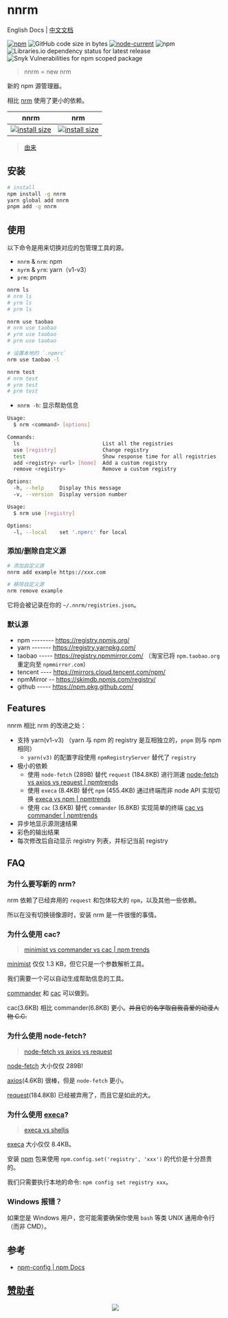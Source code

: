 # nnrm

English Docs | [中文文档](./README.zh-CN.md)

[![npm](https://img.shields.io/npm/v/nnrm)](https://www.npmjs.com/package/nnrm)
![GitHub code size in bytes](https://img.shields.io/github/languages/code-size/yunyoujun/nnrm)
[![node-current](https://img.shields.io/node/v/nnrm)](https://nodejs.dev/)
![npm](https://img.shields.io/npm/dt/nnrm)
![Libraries.io dependency status for latest release](https://img.shields.io/librariesio/release/npm/nnrm)
![Snyk Vulnerabilities for npm scoped package](https://img.shields.io/snyk/vulnerabilities/npm/nnrm)

> nnrm = new nrm

新的 npm 源管理器。

相比 [nrm](https://github.com/Pana/nrm) 使用了更小的依赖。

|nnrm|nrm|
|---|---|
|[![install size](https://packagephobia.com/badge?p=nnrm@latest)](https://packagephobia.com/result?p=nnrm@latest)|[![install size](https://packagephobia.com/badge?p=nrm)](https://packagephobia.com/result?p=nrm)|

> [由来](https://www.yunyoujun.cn/posts/nnrm-new-nrm/)

## 安装

```sh
# install
npm install -g nnrm
yarn global add nnrm
pnpm add -g nnrm
```

## 使用

以下命令是用来切换对应的包管理工具的源。

- `nnrm` & `nrm`: npm
- `nyrm` & `yrm`: yarn（v1-v3）
- `prm`: pnpm

```sh
nnrm ls
# nrm ls
# yrm ls
# prm ls

nnrm use taobao
# nrm use taobao
# yrm use taobao
# prm use taobao

# 设置本地的 `.npmrc`
nrm use taobao -l

nnrm test
# nrm test
# yrm test
# prm test
```

- `nnrm -h`: 显示帮助信息

```bash
Usage:
  $ nrm <command> [options]

Commands:
  ls                           List all the registries
  use [registry]               Change registry
  test                         Show response time for all registries
  add <registry> <url> [home]  Add a custom registry
  remove <registry>            Remove a custom registry

Options:
  -h, --help     Display this message
  -v, --version  Display version number
```

```bash
Usage:
  $ nrm use [registry]

Options:
  -l, --local    set '.npmrc' for local
```

### 添加/删除自定义源

```sh
# 添加自定义源
nnrm add example https://xxx.com
```

```sh
# 移除自定义源
nrm remove example
```

它将会被记录在你的 `~/.nnrm/registries.json`。

### 默认源

- npm -------- <https://registry.npmjs.org/>
- yarn ------- <https://registry.yarnpkg.com/>
- taobao ----- <https://registry.npmmirror.com/> （淘宝已将 `npm.taobao.org` 重定向至 `npmmirror.com`）
- tencent ---- <https://mirrors.cloud.tencent.com/npm/>
- npmMirror -- <https://skimdb.npmjs.com/registry/>
- github ----- <https://npm.pkg.github.com/>

## Features

nnrm 相比 nrm 的改进之处：

- 支持 yarn(v1-v3) （yarn 与 npm 的 registry 是互相独立的，`pnpm` 则与 npm 相同）
  - `yarn(v3)` 的配置字段使用 `npmRegistryServer` 替代了 `registry`
- 极小的依赖
  - 使用 `node-fetch` (289B) 替代 `request` (184.8KB) 进行测速 [node-fetch vs axios vs request | npmtrends](https://www.npmtrends.com/node-fetch-vs-axios-vs-request)
  - 使用 `execa` (8.4KB) 替代 `npm` (455.4KB) 通过终端而非 node API 实现切换 [execa vs npm | npmtrends](https://www.npmtrends.com/execa-vs-npm)
  - 使用 `cac` (3.6KB) 替代 `commander` (6.8KB) 实现简单的终端 [cac vs commander | npmtrends](https://www.npmtrends.com/minimist-vs-commander-vs-cac)
- 异步地显示源测速结果
- 彩色的输出结果
- 每次修改后自动显示 registry 列表，并标记当前 registry

## FAQ

### 为什么要写新的 nrm?

nrm 依赖了已经弃用的 `request` 和包体较大的 `npm`，以及其他一些依赖。

所以在没有切换镜像源时，安装 nrm 是一件很慢的事情。

### 为什么使用 cac?

> [minimist vs commander vs cac | npm trends](https://www.npmtrends.com/minimist-vs-commander-vs-cac)

[minimist](https://github.com/substack/minimist) 仅仅 1.3 KB，但它只是一个参数解析工具。

我们需要一个可以自动生成帮助信息的工具。

[commander](https://github.com/tj/commander.js) 和 [cac](https://github.com/cacjs/cac) 可以做到。

cac(3.6KB) 相比 commander(6.8KB) 更小。~~并且它的名字取自我喜爱的动漫人物 C.C.~~

### 为什么使用 node-fetch?

> [node-fetch vs axios vs request](https://www.npmtrends.com/node-fetch-vs-axios-vs-request)

[node-fetch](https://github.com/node-fetch/node-fetch) 大小仅仅 289B!

[axios](https://github.com/axios/axios)(4.6KB) 很棒，但是 `node-fetch` 更小。

[request](https://github.com/request/request)(184.8KB) 已经被弃用了，而且它是如此的大。

### 为什么使用 [execa](https://github.com/sindresorhus/execa)?

> [execa vs shelljs](https://www.npmtrends.com/execa-vs-shelljs)

[execa](https://github.com/sindresorhus/execa) 大小仅仅 8.4KB。

安装 [npm](https://www.npmjs.com/package/npm) 包来使用 `npm.config.set('registry', 'xxx')` 的代价是十分昂贵的。

我们只需要执行本地的命令: `npm config set registry xxx`。

### Windows 报错？

如果您是 Windows 用户，您可能需要确保你使用 `bash` 等类 UNIX 通用命令行（而非 CMD）。

## 参考

- [npm-config | npm Docs](https://docs.npmjs.com/cli/v7/commands/npm-config)

## [赞助者](https://sponsors.yunyoujun.cn)

<p align="center">
  <a href="https://sponsors.yunyoujun.cn">
    <img src='https://cdn.jsdelivr.net/gh/YunYouJun/sponsors/public/sponsors.svg'/>
  </a>
</p>
